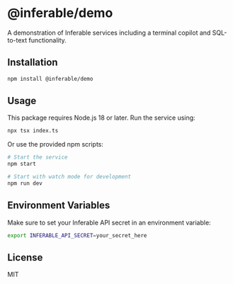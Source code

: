 # @inferable/demo

A demonstration of Inferable services including a terminal copilot and SQL-to-text functionality.

## Installation

```bash
npm install @inferable/demo
```

## Usage

This package requires Node.js 18 or later. Run the service using:

```bash
npx tsx index.ts
```

Or use the provided npm scripts:

```bash
# Start the service
npm start

# Start with watch mode for development
npm run dev
```

## Environment Variables

Make sure to set your Inferable API secret in an environment variable:

```bash
export INFERABLE_API_SECRET=your_secret_here
```

## License

MIT 